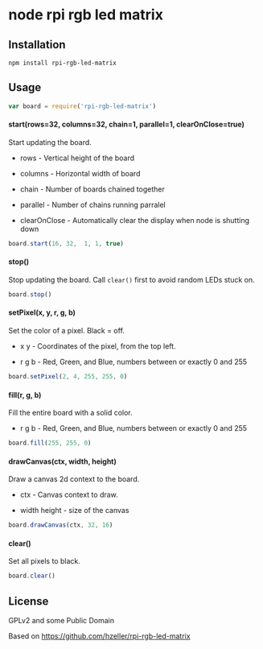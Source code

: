 
# node rpi rgb led matrix

## Installation

```
npm install rpi-rgb-led-matrix
```

## Usage

```javascript
var board = require('rpi-rgb-led-matrix')
```

#### start(rows=32, columns=32, chain=1, parallel=1, clearOnClose=true)

Start updating the board.

- rows 		- Vertical height of the board
- columns 	- Horizontal width of board

- chain - Number of boards chained together

- parallel - Number of chains running parralel

- clearOnClose - Automatically clear the display when node is shutting down

```javascript
board.start(16, 32,  1, 1, true)
```

#### stop()

Stop updating the board. Call `clear()` first to avoid random LEDs stuck on.

```javascript
board.stop()
```

#### setPixel(x, y, r, g, b)

Set the color of a pixel. Black = off.

- x y - Coordinates of the pixel, from the top left.

- r g b - Red, Green, and Blue, numbers between or exactly 0 and 255

```javascript
board.setPixel(2, 4, 255, 255, 0)
```

#### fill(r, g, b)

Fill the entire board with a solid color.

- r g b - Red, Green, and Blue, numbers between or exactly 0 and 255

```javascript
board.fill(255, 255, 0)
```


#### drawCanvas(ctx, width, height)

Draw a canvas 2d context to the board.

- ctx - Canvas context to draw.

- width height - size of the canvas

```javascript
board.drawCanvas(ctx, 32, 16)
```


#### clear()

Set all pixels to black.

```javascript
board.clear()
```



## License

GPLv2 and some Public Domain

Based on https://github.com/hzeller/rpi-rgb-led-matrix
